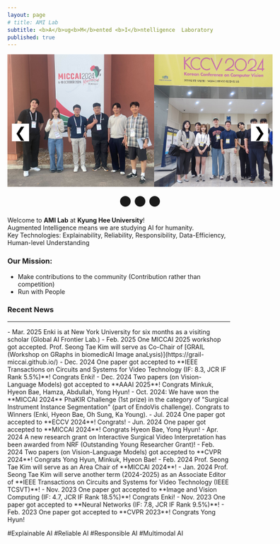 ```yaml
---
layout: page
# title: AMI Lab
subtitle: <b>A</b>ug<b>M</b>ented <b>I</b>ntelligence  Laboratory
published: true
---
```



<div style="position: relative; width: 600px; margin: auto; overflow: hidden;">
  <div id="slider" style="display: flex; transition: transform 0.5s ease;">
    <img src="https://raw.githubusercontent.com/ailabkhu/ailabkhu.github.io/master/img/photo/MICCAI1.jpg" style="height: 300px; width: auto; flex-shrink: 0;">
    <img src="https://raw.githubusercontent.com/ailabkhu/ailabkhu.github.io/master/img/photo/KCCV2024.jpg" style="height: 300px; width: auto; flex-shrink: 0;">
    <img src="https://raw.githubusercontent.com/ailabkhu/ailabkhu.github.io/master/img/photo/CVPR24_5.jpg" style="height: 300px; width: auto; flex-shrink: 0;">
  </div>

  <!-- 좌우 버튼 -->
  <button onclick="moveSlide(-1)" style="position: absolute; top: 50%; left: 10px; transform: translateY(-50%); background: white; border: none; font-size: 2rem; cursor: pointer;">&#10094;</button>
  <button onclick="moveSlide(1)" style="position: absolute; top: 50%; right: 10px; transform: translateY(-50%); background: white; border: none; font-size: 2rem; cursor: pointer;">&#10095;</button>

  <!-- 동그라미 표시 -->
  <div id="dots" style="text-align: center; margin-top: 10px;">
    <span onclick="currentSlide(0)" style="cursor: pointer; font-size: 2rem;">●</span>
    <span onclick="currentSlide(1)" style="cursor: pointer; font-size: 2rem;">●</span>
    <span onclick="currentSlide(2)" style="cursor: pointer; font-size: 2rem;">●</span>
  </div>
</div>

<!-- slider.js 불러오기 -->
<script src="/assets/js/slider.js"></script>
Welcome to **AMI Lab** at **Kyung Hee University**!             
Augmented Intelligence means we are studying AI for humanity.                    
Key Technologies: Explainability, Reliability, Responsibility, Data-Efficiency, Human-level Understanding 

### Our Mission: 
- Make contributions to the community (Contribution rather than competition)
- Run with People

### Recent News
<hr>
- Mar. 2025 Enki is at New York University for six months as a visiting scholar (Global AI Frontier Lab.)
- Feb. 2025 One MICCAI 2025 workshop got accepted. Prof. Seong Tae Kim will serve as Co-Chair of [GRAIL (Workshop on GRaphs in biomedicAl Image anaLysis)](https://grail-miccai.github.io/) 
- Dec. 2024 One paper got accepted to **IEEE Transactions on Circuits and Systems for Video Technology (IF: 8.3, JCR IF Rank 5.5%)**! Congrats Enki!
- Dec. 2024 Two papers (on Vision-Language Models) got accepted to **AAAI 2025**! Congrats Minkuk, Hyeon Bae, Hamza, Abdullah, Yong Hyun!
- Oct. 2024: We have won the **MICCAI 2024** PhaKIR Challenge (1st prize) in the category of "Surgical Instrument Instance Segmentation" (part of EndoVis challenge). Congrats to Winners (Enki, Hyeon Bae, Oh Sung, Ka Young).  
- Jul. 2024 One paper got accepted to **ECCV 2024**! Congrats!
- Jun. 2024 One paper got accepted to **MICCAI 2024**! Congrats Hyeon Bae, Yong Hyun!
- Apr. 2024 A new research grant on Interactive Surgical Video Interpretation has been awarded from NRF (Outstanding Young Researcher Grant)! 
- Feb. 2024 Two papers (on Vision-Language Models) got accepted to **CVPR 2024**! Congrats Yong Hyun, Minkuk, Hyeon Bae!
- Feb. 2024 Prof. Seong Tae Kim will serve as an Area Chair of **MICCAI 2024**!
- Jan. 2024 Prof. Seong Tae Kim will serve another term (2024-2025) as an Associate Editor of **IEEE Transactions on Circuits and Systems for Video Technology (IEEE TCSVT)**!
- Nov. 2023 One paper got accepted to **Image and Vision Computing (IF: 4.7, JCR IF Rank 18.5%)**! Congrats Enki!
- Nov. 2023 One paper got accepted to **Neural Networks (IF: 7.8, JCR IF Rank 9.5%)**!         
- Feb. 2023 One paper got accepted to **CVPR 2023**! Congrats Yong Hyun!

#Explainable AI #Reliable AI #Responsible AI #Multimodal AI
